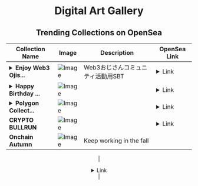 <div align="center">

# Digital Art Gallery

## Trending Collections on OpenSea

| Collection Name                       | Image                                                                                     | Description                       | OpenSea Link                                                                                          |
|---------------------------------------|-------------------------------------------------------------------------------------------|-----------------------------------|--------------------------------------------------------------------------------------------------------|
| **<details><summary>Enjoy Web3 Ojis...</summary>Enjoy Web3 Ojisan '24/10</details>** | ![Image](https://i.seadn.io/s/raw/files/ada043e0b1bfdf0e0780c5a7f2ba07f2.png?w=500&auto=format?w=200&auto=format) | Web3おじさんコミュニティ活動用SBT | <details><summary>Link</summary>[Enjoy Web3 Ojisan '24/10](https://opensea.io/collection/enjoy-web3-ojisan-24-10)</details> |
| **<details><summary>Happy Birthday ...</summary>Happy Birthday Chris!</details>** | ![Image](https://i.seadn.io/s/raw/files/28f59e19f27806965e0e0a4e072c2d41.jpg?w=500&auto=format?w=200&auto=format) |  | <details><summary>Link</summary>[Happy Birthday Chris!](https://opensea.io/collection/happy-birthday-chris)</details> |
| **<details><summary>Polygon Collect...</summary>Polygon Collections</details>** | ![Image](https://i.seadn.io/s/raw/files/6bf2c83e38704ed96467bd302a45c66a.png?w=500&auto=format?w=200&auto=format) |  | <details><summary>Link</summary>[Polygon Collections](https://opensea.io/collection/polygon-collections-2)</details> |
| **CRYPTO BULLRUN** | ![Image](https://i.seadn.io/s/raw/files/2128041cdc9712b08f89a6e9773526e9.png?w=500&auto=format?w=200&auto=format) |  | <details><summary>Link</summary>[CRYPTO BULLRUN](https://opensea.io/collection/crypto-bullrun-2)</details> |
| **Onchain Autumn** | ![Image](https://i.seadn.io/s/raw/files/68a5fc9ee3e346861b77bca128759b22.webp?w=500&auto=format?w=200&auto=format) | Keep working in the fall

 | <details><summary>Link</summary>[Onchain Autumn](https://opensea.io/collection/onchain-autumn-7)</details> |

</div>